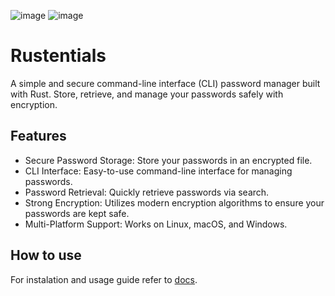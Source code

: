 ![image](https://img.shields.io/badge/Sqlite-003B57?style=for-the-badge&logo=sqlite&logoColor=white)
![image](https://img.shields.io/badge/Rust-000000?style=for-the-badge&logo=rust&logoColor=white)

# Rustentials
A simple and secure command-line interface (CLI) password manager built with Rust. Store, retrieve, and manage your passwords safely with encryption.

## Features

- Secure Password Storage: Store your passwords in an encrypted file.
- CLI Interface: Easy-to-use command-line interface for managing passwords.
- Password Retrieval: Quickly retrieve passwords via search.
- Strong Encryption: Utilizes modern encryption algorithms to ensure your passwords are kept safe.
- Multi-Platform Support: Works on Linux, macOS, and Windows.

## How to use 

For instalation and usage guide refer to [docs](./docs).
